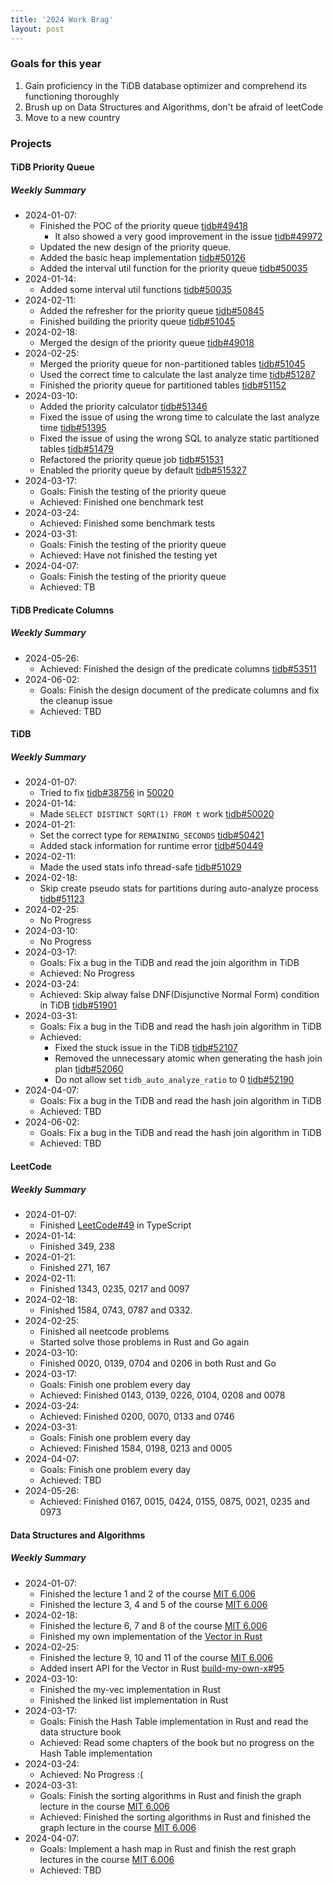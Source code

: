 ```yaml
---
title: '2024 Work Brag'
layout: post
---
```


### Goals for this year

1. Gain proficiency in the TiDB database optimizer and comprehend its functioning thoroughly
2. Brush up on Data Structures and Algorithms, don't be afraid of leetCode
3. Move to a new country

### Projects

#### TiDB Priority Queue

##### Weekly Summary

- 2024-01-07:
  - Finished the POC of the priority queue [tidb#49418](https://github.com/pingcap/tidb/pull/49418)
    - It also showed a very good improvement in the issue [tidb#49972](https://github.com/pingcap/tidb/issues/49972)
  - Updated the new design of the priority queue.
  - Added the basic heap implementation [tidb#50126](https://github.com/pingcap/tidb/pull/50126)
  - Added the interval util function for the priority queue [tidb#50035](https://github.com/pingcap/tidb/pull/50035)
- 2024-01-14:
  - Added some interval util functions [tidb#50035](https://github.com/pingcap/tidb/pull/50035)
- 2024-02-11:
  - Added the refresher for the priority queue [tidb#50845](https://github.com/pingcap/tidb/pull/50845)
  - Finished building the priority queue [tidb#51045](https://github.com/pingcap/tidb/pull/51045)
- 2024-02-18:
  - Merged the design of the priority queue [tidb#49018](https://github.com/pingcap/tidb/pull/49018)
- 2024-02-25:
  - Merged the priority queue for non-partitioned tables [tidb#51045](https://github.com/pingcap/tidb/pull/51045)
  - Used the correct time to calculate the last analyze time [tidb#51287](https://github.com/pingcap/tidb/pull/51287)
  - Finished the priority queue for partitioned tables [tidb#51152](https://github.com/pingcap/tidb/pull/51152)
- 2024-03-10:
  - Added the priority calculator [tidb#51346](https://github.com/pingcap/tidb/pull/51346)
  - Fixed the issue of using the wrong time to calculate the last analyze time [tidb#51395](https://github.com/pingcap/tidb/pull/51395)
  - Fixed the issue of using the wrong SQL to analyze static partitioned tables [tidb#51479](https://github.com/pingcap/tidb/pull/51479)
  - Refactored the priority queue job [tidb#51531](https://github.com/pingcap/tidb/pull/51531)
  - Enabled the priority queue by default [tidb#515327](https://github.com/pingcap/tidb/pull/51537)
- 2024-03-17:
  - Goals: Finish the testing of the priority queue
  - Achieved: Finished one benchmark test
- 2024-03-24:
  - Achieved: Finished some benchmark tests
- 2024-03-31:
  - Goals: Finish the testing of the priority queue
  - Achieved: Have not finished the testing yet
- 2024-04-07:
  - Goals: Finish the testing of the priority queue
  - Achieved: TB

#### TiDB Predicate Columns

##### Weekly Summary

- 2024-05-26:
  - Achieved: Finished the design of the predicate columns [tidb#53511](https://github.com/pingcap/tidb/pull/53511)
- 2024-06-02:
  - Goals: Finish the design document of the predicate columns and fix the cleanup issue
  - Achieved: TBD

#### TiDB

##### Weekly Summary

- 2024-01-07:
  - Tried to fix [tidb#38756](https://github.com/pingcap/tidb/pull/50020) in [50020](https://github.com/pingcap/tidb/pull/50020)
- 2024-01-14:
  - Made `SELECT DISTINCT SQRT(1) FROM t` work [tidb#50020](https://github.com/pingcap/tidb/pull/50020)
- 2024-01-21:
  - Set the correct type for `REMAINING_SECONDS` [tidb#50421](https://github.com/pingcap/tidb/pull/50421)
  - Added stack information for runtime error [tidb#50449](https://github.com/pingcap/tidb/pull/50449)
- 2024-02-11:
  - Made the used stats info thread-safe [tidb#51029](https://github.com/pingcap/tidb/pull/51029)
- 2024-02-18:
  - Skip create pseudo stats for partitions during auto-analyze process [tidb#51123](https://github.com/pingcap/tidb/pull/51123)
- 2024-02-25:
  - No Progress
- 2024-03-10:
  - No Progress
- 2024-03-17:
  - Goals: Fix a bug in the TiDB and read the join algorithm in TiDB
  - Achieved: No Progress
- 2024-03-24:
  - Achieved: Skip alway false DNF(Disjunctive Normal Form) condition in TiDB [tidb#51901](https://github.com/pingcap/tidb/pull/51901)
- 2024-03-31:
  - Goals: Fix a bug in the TiDB and read the hash join algorithm in TiDB
  - Achieved:
    - Fixed the stuck issue in the TiDB [tidb#52107](https://github.com/pingcap/tidb/pull/52107)
    - Removed the unnecessary atomic when generating the hash join plan [tidb#52060](https://github.com/pingcap/tidb/pull/52060)
    - Do not allow set `tidb_auto_analyze_ratio` to 0 [tidb#52190](https://github.com/pingcap/tidb/pull/52190)
- 2024-04-07:
  - Goals: Fix a bug in the TiDB and read the hash join algorithm in TiDB
  - Achieved: TBD
- 2024-06-02:
  - Goals: Fix a bug in the TiDB and read the hash join algorithm in TiDB
  - Achieved: TBD

#### LeetCode

##### Weekly Summary

- 2024-01-07:
  - Finished [LeetCode#49](https://leetcode.com/problems/group-anagrams/description/) in TypeScript
- 2024-01-14:
  - Finished 349, 238
- 2024-01-21:
  - Finished 271, 167
- 2024-02-11:
  - Finished 1343, 0235, 0217 and 0097
- 2024-02-18:
  - Finished 1584, 0743, 0787 and 0332.
- 2024-02-25:
  - Finished all neetcode problems
  - Started solve those problems in Rust and Go again
- 2024-03-10:
  - Finished 0020, 0139, 0704 and 0206 in both Rust and Go
- 2024-03-17:
  - Goals: Finish one problem every day
  - Achieved: Finished 0143, 0139, 0226, 0104, 0208 and 0078
- 2024-03-24:
  - Achieved: Finished 0200, 0070, 0133 and 0746
- 2024-03-31:
  - Goals: Finish one problem every day
  - Achieved: Finished 1584, 0198, 0213 and 0005
- 2024-04-07:
  - Goals: Finish one problem every day
  - Achieved: TBD
- 2024-05-26:
  - Achieved: Finished 0167, 0015, 0424, 0155, 0875, 0021, 0235 and 0973

#### Data Structures and Algorithms

##### Weekly Summary

- 2024-01-07:
  - Finished the lecture 1 and 2 of the course [MIT 6.006]
  - Finished the lecture 3, 4 and 5 of the course [MIT 6.006]
- 2024-02-18:
  - Finished the lecture 6, 7 and 8 of the course [MIT 6.006]
  - Finished my own implementation of the [Vector in Rust](https://github.com/hi-rustin/build-my-own-x/pull/87)
- 2024-02-25:
  - Finished the lecture 9, 10 and 11 of the course [MIT 6.006]
  - Added insert API for the Vector in Rust [build-my-own-x#95](https://github.com/hi-rustin/build-my-own-x/pull/95)
- 2024-03-10:
  - Finished the my-vec implementation in Rust
  - Finished the linked list implementation in Rust
- 2024-03-17:
  - Goals: Finish the Hash Table implementation in Rust and read the data structure book
  - Achieved: Read some chapters of the book but no progress on the Hash Table implementation
- 2024-03-24:
  - Achieved: No Progress :(
- 2024-03-31:
  - Goals: Finish the sorting algorithms in Rust and finish the graph lecture in the course [MIT 6.006]
  - Achieved: Finished the sorting algorithms in Rust and finished the graph lecture in the course [MIT 6.006]
- 2024-04-07:
  - Goals: Implement a hash map in Rust and finish the rest graph lectures in the course [MIT 6.006]
  - Achieved: TBD

[MIT 6.006]: https://www.youtube.com/playlist?list=PLUl4u3cNGP63EdVPNLG3ToM6LaEUuStEY
